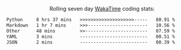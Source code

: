 <p align="center">Rolling seven day <a href="https://wakatime.com/@syrkis"/>WakaTime</a> coding stats:</p>
<!--START_SECTION:waka-->

```txt
Python     8 hrs 37 mins   >>>>>>>>>>>>>>>>>>>>-----   80.91 %
Markdown   1 hr 7 mins     >>>----------------------   10.56 %
Other      48 mins         >>-----------------------   07.59 %
YAML       3 mins          -------------------------   00.51 %
JSON       2 mins          -------------------------   00.39 %
```

<!--END_SECTION:waka-->
